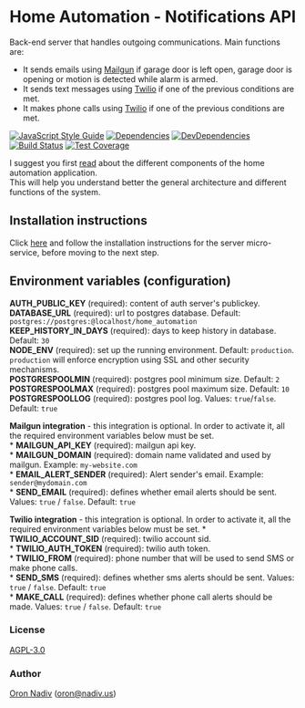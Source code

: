 # Home Automation - Notifications API
Back-end server that handles outgoing communications. Main functions are:
* It sends emails using [Mailgun][mailgun] if garage door is left open, garage door is opening or motion is detected while alarm is armed.
* It sends text messages using [Twilio][twilio] if one of the previous conditions are met.
* It makes phone calls using [Twilio][twilio] if one of the previous conditions are met.

[![JavaScript Style Guide][standard-image]][standard-url]
[![Dependencies][dependencies-image]][dependencies-url]
[![DevDependencies][dependencies-dev-image]][dependencies-dev-url]
[![Build Status][travis-image]][travis-url]
[![Test Coverage][coveralls-image]][coveralls-url]

I suggest you first [read][overview-url] about the different components of the home automation application.  
This will help you understand better the general architecture and different functions of the system.

## Installation instructions
Click [here][server-installation-instruction-url] and follow the installation instructions for the server micro-service, before moving to the next step.

## Environment variables (configuration)

__AUTH\_PUBLIC\_KEY__ (required): content of auth server's publickey.  
__DATABASE\_URL__ (required):  url to postgres database.  Default: `postgres://postgres:@localhost/home_automation`  
__KEEP\_HISTORY\_IN\_DAYS__ (required): days to keep history in database.  Default: `30`  
__NODE\_ENV__ (required): set up the running environment.  Default: `production`.  `production` will enforce encryption using SSL and other security mechanisms.  
__POSTGRESPOOLMIN__ (required): postgres pool minimum size.  Default: `2`  
__POSTGRESPOOLMAX__ (required): postgres pool maximum size.  Default: `10`  
__POSTGRESPOOLLOG__ (required): postgres pool log. Values: `true`/`false`. Default: `true`  

__Mailgun integration__ - this integration is optional. In order to activate it, all the required environment variables below must be set.  
    * __MAILGUN\_API\_KEY__ (required): mailgun api key.  
    * __MAILGUN\_DOMAIN__ (required): domain name validated and used by mailgun. Example: `my-website.com`  
    * __EMAIL\_ALERT\_SENDER__ (required): Alert sender's email. Example: `sender@mydomain.com`  
    * __SEND\_EMAIL__ (required): defines whether email alerts should be sent.  Values: `true` / `false`.  Default: `true`  

__Twilio integration__ - this integration is optional. In order to activate it, all the required environment variables below must be set.
    * __TWILIO\_ACCOUNT\_SID__ (required): twilio account sid.  
    * __TWILIO\_AUTH\_TOKEN__ (required): twilio auth token.  
    * __TWILIO\_FROM__ (required): phone number that will be used to send SMS or make phone calls.  
    * __SEND\_SMS__ (required): defines whether sms alerts should be sent.  Values: `true` / `false`.  Default: `true`  
    * __MAKE\_CALL__ (required): defines whether phone call alerts should be made.  Values: `true` / `false`.  Default: `true`  

### License
[AGPL-3.0](https://spdx.org/licenses/AGPL-3.0.html)

### Author
[Oron Nadiv](https://github.com/OronNadiv) ([oron@nadiv.us](mailto:oron@nadiv.us))

[dependencies-image]: https://david-dm.org/OronNadiv/notifications-api/status.svg
[dependencies-url]: https://david-dm.org/OronNadiv/notifications-api
[dependencies-dev-image]: https://david-dm.org/OronNadiv/notifications-api/dev-status.svg
[dependencies-dev-url]: https://david-dm.org/OronNadiv/notifications-api?type=dev
[travis-image]: http://img.shields.io/travis/OronNadiv/notifications-api.svg?style=flat-square
[travis-url]: https://travis-ci.org/OronNadiv/notifications-api
[coveralls-image]: http://img.shields.io/coveralls/OronNadiv/notifications-api.svg?style=flat-square
[coveralls-url]: https://coveralls.io/r/OronNadiv/notifications-api
[standard-image]: https://img.shields.io/badge/code%20style-standard-brightgreen.svg
[standard-url]: http://standardjs.com

[twilio]: https://twilio.com
[mailgun]: https://mailgun.com

[overview-url]: https://oronnadiv.github.io/home-automation
[client-installation-instruction-url]: https://oronnadiv.github.io/home-automation/#installation-instructions-for-the-raspberry-pi-clients
[server-installation-instruction-url]: https://oronnadiv.github.io/home-automation/#installation-instructions-for-the-server-micro-services
[private-public-keys-url]: https://oronnadiv.github.io/home-automation/#generating-private-and-public-keys

[alarm-url]: https://github.com/OronNadiv/alarm-api
[auth-url]: https://github.com/OronNadiv/authentication-api
[camera-url]: https://github.com/OronNadiv/camera-api
[garage-url]: https://github.com/OronNadiv/garage-api
[notifications-url]: https://github.com/OronNadiv/notifications-api
[push-url]: https://github.com/OronNadiv/push-api
[storage-url]: https://github.com/OronNadiv/storage-api
[ui-url]: https://github.com/OronNadiv/home-automation-ui
